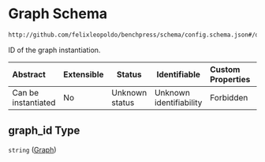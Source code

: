 # Graph Schema

```txt
http://github.com/felixleopoldo/benchpress/schema/config.schema.json#/definitions/data_setup_dict/properties/graph_id
```

ID of the graph instantiation.


| Abstract            | Extensible | Status         | Identifiable            | Custom Properties | Additional Properties | Access Restrictions | Defined In                                                                  |
| :------------------ | ---------- | -------------- | ----------------------- | :---------------- | --------------------- | ------------------- | --------------------------------------------------------------------------- |
| Can be instantiated | No         | Unknown status | Unknown identifiability | Forbidden         | Allowed               | none                | [config.schema.json\*](../../out/config.schema.json "open original schema") |

## graph_id Type

`string` ([Graph](config-definitions-data-setup-properties-graph.md))

